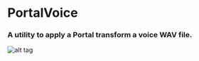 # PortalVoice
### A utility to apply a Portal transform a voice WAV file.

![alt tag](http://i.imgur.com/1yuyUG7.png)
